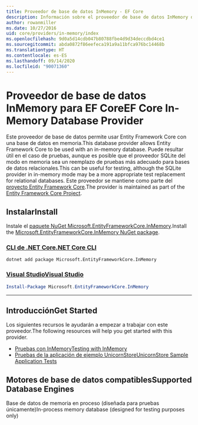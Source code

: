 ```yaml
---
title: Proveedor de base de datos InMemory - EF Core
description: Información sobre el proveedor de base de datos InMemory de Entity Framework Core
author: rowanmiller
ms.date: 10/27/2016
uid: core/providers/in-memory/index
ms.openlocfilehash: 9d0a5d14cdb047b80788fbe4d9d34deccdbd4ce1
ms.sourcegitcommit: abda0872f86eefeca191a9a11bfca976bc14468b
ms.translationtype: HT
ms.contentlocale: es-ES
ms.lasthandoff: 09/14/2020
ms.locfileid: "90071360"
---
```

# <a name="ef-core-in-memory-database-provider"></a><span data-ttu-id="c4a6b-103">Proveedor de base de datos InMemory para EF Core</span><span class="sxs-lookup"><span data-stu-id="c4a6b-103">EF Core In-Memory Database Provider</span></span>

<span data-ttu-id="c4a6b-104">Este proveedor de base de datos permite usar Entity Framework Core con una base de datos en memoria.</span><span class="sxs-lookup"><span data-stu-id="c4a6b-104">This database provider allows Entity Framework Core to be used with an in-memory database.</span></span> <span data-ttu-id="c4a6b-105">Puede resultar útil en el caso de pruebas, aunque es posible que el proveedor SQLite del modo en memoria sea un reemplazo de pruebas más adecuado para bases de datos relacionales.</span><span class="sxs-lookup"><span data-stu-id="c4a6b-105">This can be useful for testing, although the SQLite provider in in-memory mode may be a more appropriate test replacement for relational databases.</span></span> <span data-ttu-id="c4a6b-106">Este proveedor se mantiene como parte del [proyecto Entity Framework Core](https://github.com/aspnet/EntityFrameworkCore).</span><span class="sxs-lookup"><span data-stu-id="c4a6b-106">The provider is maintained as part of the [Entity Framework Core Project](https://github.com/aspnet/EntityFrameworkCore).</span></span>

## <a name="install"></a><span data-ttu-id="c4a6b-107">Instalar</span><span class="sxs-lookup"><span data-stu-id="c4a6b-107">Install</span></span>

<span data-ttu-id="c4a6b-108">Instale el [paquete NuGet Microsoft.EntityFrameworkCore.InMemory](https://www.nuget.org/packages/Microsoft.EntityFrameworkCore.InMemory/).</span><span class="sxs-lookup"><span data-stu-id="c4a6b-108">Install the [Microsoft.EntityFrameworkCore.InMemory NuGet package](https://www.nuget.org/packages/Microsoft.EntityFrameworkCore.InMemory/).</span></span>

### <a name="net-core-cli"></a>[<span data-ttu-id="c4a6b-109">CLI de .NET Core</span><span class="sxs-lookup"><span data-stu-id="c4a6b-109">.NET Core CLI</span></span>](#tab/dotnet-core-cli)

```dotnetcli
dotnet add package Microsoft.EntityFrameworkCore.InMemory
```

### <a name="visual-studio"></a>[<span data-ttu-id="c4a6b-110">Visual Studio</span><span class="sxs-lookup"><span data-stu-id="c4a6b-110">Visual Studio</span></span>](#tab/vs)

``` powershell
Install-Package Microsoft.EntityFrameworkCore.InMemory
```

***

## <a name="get-started"></a><span data-ttu-id="c4a6b-111">Introducción</span><span class="sxs-lookup"><span data-stu-id="c4a6b-111">Get Started</span></span>

<span data-ttu-id="c4a6b-112">Los siguientes recursos le ayudarán a empezar a trabajar con este proveedor.</span><span class="sxs-lookup"><span data-stu-id="c4a6b-112">The following resources will help you get started with this provider.</span></span>

* [<span data-ttu-id="c4a6b-113">Pruebas con InMemory</span><span class="sxs-lookup"><span data-stu-id="c4a6b-113">Testing with InMemory</span></span>](xref:core/miscellaneous/testing/in-memory)
* [<span data-ttu-id="c4a6b-114">Pruebas de la aplicación de ejemplo UnicornStore</span><span class="sxs-lookup"><span data-stu-id="c4a6b-114">UnicornStore Sample Application Tests</span></span>](https://github.com/rowanmiller/UnicornStore/blob/master/UnicornStore/src/UnicornStore.Tests/Controllers/ShippingControllerTests.cs)

## <a name="supported-database-engines"></a><span data-ttu-id="c4a6b-115">Motores de base de datos compatibles</span><span class="sxs-lookup"><span data-stu-id="c4a6b-115">Supported Database Engines</span></span>

<span data-ttu-id="c4a6b-116">Base de datos de memoria en proceso (diseñada para pruebas únicamente)</span><span class="sxs-lookup"><span data-stu-id="c4a6b-116">In-process memory database (designed for testing purposes only)</span></span>
